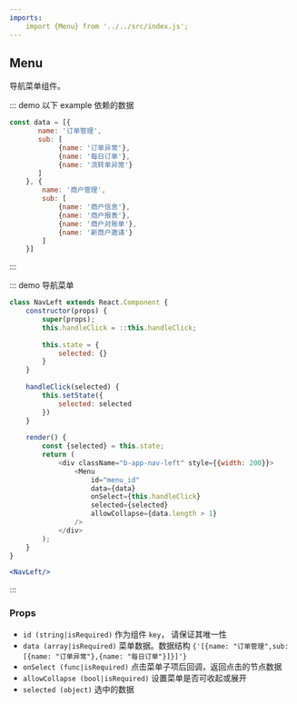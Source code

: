 ```yaml
---
imports:
    import {Menu} from '../../src/index.js';
---
```

## Menu

导航菜单组件。


::: demo 以下 example 依赖的数据
```js
const data = [{
       name: '订单管理',
       sub: [
            {name: '订单异常'},
            {name: '每日订单'},
            {name: '流转单异常'}
       ]
    }, {
        name: '商户管理',
        sub: [
            {name: '商户信息'},
            {name: '商户报表'},
            {name: '商户对账单'},
            {name: '新商户邀请'}
        ]
    }]
```
:::

::: demo 导航菜单
```js
class NavLeft extends React.Component {
    constructor(props) {
        super(props);
        this.handleClick = ::this.handleClick;
        
        this.state = {
            selected: {}
        }
    }
    
    handleClick(selected) {
        this.setState({
            selected: selected
        })
    }
    
    render() {
        const {selected} = this.state;
        return (
            <div className="b-app-nav-left" style={{width: 200}}>
                <Menu
                    id="menu_id"
                    data={data}
                    onSelect={this.handleClick}
                    selected={selected}
                    allowCollapse={data.length > 1}
                />
            </div>
        );
    }
}

```


```jsx
<NavLeft/>
```
:::

### Props
- `id (string|isRequired)` 作为组件 `key`， 请保证其唯一性
- `data (array|isRequired)` 菜单数据。数据结构 `{'[{name: "订单管理",sub: [{name: "订单异常"},{name: "每日订单"}]}]'}`
- `onSelect (func|isRequired)` 点击菜单子项后回调，返回点击的节点数据
- `allowCollapse (bool|isRequired)` 设置菜单是否可收起或展开
- `selected (object)` 选中的数据